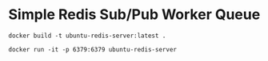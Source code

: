 # Simple Redis Sub/Pub Worker Queue

```
docker build -t ubuntu-redis-server:latest .
```

```
docker run -it -p 6379:6379 ubuntu-redis-server
```